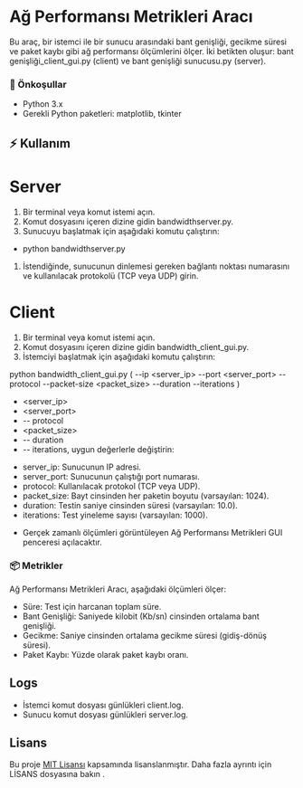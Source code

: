 # Ağ Performansı Metrikleri Aracı

Bu araç, bir istemci ile bir sunucu arasındaki bant genişliği, gecikme süresi ve paket kaybı gibi ağ performansı ölçümlerini ölçer. İki betikten oluşur: bant genişliği_client_gui.py (client) ve bant genişliği sunucusu.py (server).

###  :electric_plug: Önkoşullar

- Python 3.x
- Gerekli Python paketleri: matplotlib, tkinter

## :zap: Kullanım

# Server

1. Bir terminal veya komut istemi açın.
2. Komut dosyasını içeren dizine gidin bandwidthserver.py.
3. Sunucuyu başlatmak için aşağıdaki komutu çalıştırın:

- python bandwidthserver.py

1. İstendiğinde, sunucunun dinlemesi gereken bağlantı noktası numarasını ve kullanılacak protokolü (TCP veya UDP) girin.

# Client

1. Bir terminal veya komut istemi açın.
2. Komut dosyasını içeren dizine gidin bandwidth_client_gui.py.
3. İstemciyi başlatmak için aşağıdaki komutu çalıştırın:

python bandwidth_client_gui.py ( --ip <server_ip> --port <server_port> --protocol <protocol> --packet-size <packet_size> --duration <duration> --iterations <iterations> )


* <server_ip>
* <server_port>
* -- protocol
* <packet_size>
* -- duration
* -- iterations, uygun değerlerle değiştirin:


- server_ip: Sunucunun IP adresi.
- server_port: Sunucunun çalıştığı port numarası.
- protocol: Kullanılacak protokol (TCP veya UDP).
- packet_size: Bayt cinsinden her paketin boyutu (varsayılan: 1024).
- duration: Testin saniye cinsinden süresi (varsayılan: 10.0).
- iterations: Test yineleme sayısı (varsayılan: 1000).

* Gerçek zamanlı ölçümleri görüntüleyen Ağ Performansı Metrikleri GUI penceresi açılacaktır.

###  :package: Metrikler
Ağ Performansı Metrikleri Aracı, aşağıdaki ölçümleri ölçer:

- Süre: Test için harcanan toplam süre.
- Bant Genişliği: Saniyede kilobit (Kb/sn) cinsinden ortalama bant genişliği.
- Gecikme: Saniye cinsinden ortalama gecikme süresi (gidiş-dönüş süresi).
- Paket Kaybı: Yüzde olarak paket kaybı oranı.

## Logs

- İstemci komut dosyası günlükleri client.log.
- Sunucu komut dosyası günlükleri server.log.

## Lisans

Bu proje [MIT Lisansı](LİSANS) kapsamında lisanslanmıştır. Daha fazla ayrıntı için LİSANS dosyasına bakın .
